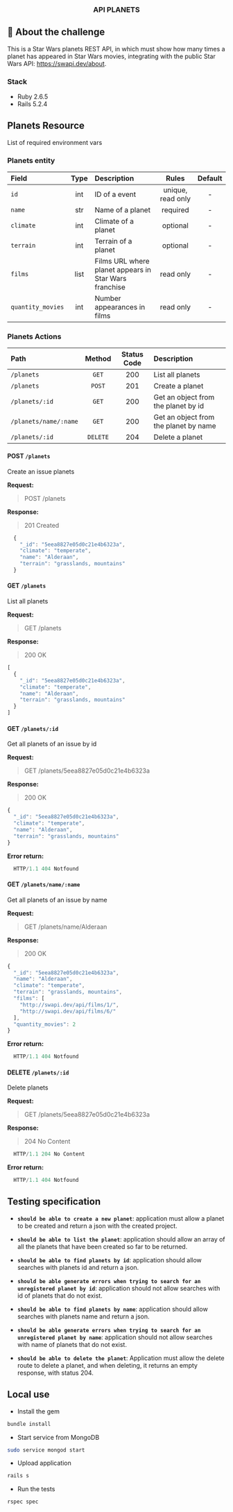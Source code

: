 <h3 align="center">
  API PLANETS
</h3>

## :rocket: About the challenge

This is a Star Wars planets REST API, in which must show how many times a planet has appeared in Star Wars movies, integrating with the public Star Wars API: https://swapi.dev/about. 

### Stack

* Ruby 2.6.5
* Rails 5.2.4

## Planets Resource

List of required environment vars

### Planets entity

|Field|Type|Description|Rules|Default|
|:---|:--:|:----------|:---:|:-----:|
|`id`|int|ID of a event|unique,   read only|-|
|`name`|str|Name of a planet|required|-|
|`climate`|int|Climate of a planet|optional|-|
|`terrain`|int|Terrain of a planet|optional|-|
|`films`|list|Films URL where planet appears in Star Wars franchise|read only|-|
|`quantity_movies`|int|Number appearances in films|read only|-|

### Planets Actions

|Path|Method|Status Code|Description|
|:---|:----:|:---------:|:----------|
|`/planets`|`GET`|200|List all planets|
|`/planets`|`POST`|201|Create a planet|
|`/planets/:id`|`GET`|200|Get an object from the planet by id|
|`/planets/name/:name`|`GET`|200|Get an object from the planet by name|
|`/planets/:id`|`DELETE`|204|Delete a planet|

#### POST `/planets` 

Create an issue planets

**Request:**
> POST /planets

**Response:**

> 201 Created
```javascript
  {
    "_id": "5eea8827e05d0c21e4b6323a",
    "climate": "temperate",
    "name": "Alderaan",
    "terrain": "grasslands, mountains"
  }
```

#### GET `/planets`

List all planets

**Request:**
> GET /planets

**Response:**

> 200 OK
```javascript
[
  {
    "_id": "5eea8827e05d0c21e4b6323a",
    "climate": "temperate",
    "name": "Alderaan",
    "terrain": "grasslands, mountains"
  }
]
```

#### GET `/planets/:id`

Get all planets of an issue by id

**Request:**
> GET /planets/5eea8827e05d0c21e4b6323a

**Response:**

> 200 OK
```javascript
{
  "_id": "5eea8827e05d0c21e4b6323a",
  "climate": "temperate",
  "name": "Alderaan",
  "terrain": "grasslands, mountains"
}
```

**Error return:**

```javascript
  HTTP/1.1 404 Notfound
```

#### GET `/planets/name/:name`

Get all planets of an issue by name

**Request:**
> GET /planets/name/Alderaan

**Response:**

> 200 OK
```javascript
{
  "_id": "5eea8827e05d0c21e4b6323a",
  "name": "Alderaan",
  "climate": "temperate",
  "terrain": "grasslands, mountains",
  "films": [
    "http://swapi.dev/api/films/1/",
    "http://swapi.dev/api/films/6/"
  ],
  "quantity_movies": 2
}
```

**Error return:**

```javascript
  HTTP/1.1 404 Notfound
```

#### DELETE `/planets/:id`

Delete planets

**Request:**
> GET /planets/5eea8827e05d0c21e4b6323a

**Response:**

> 204 No Content
```javascript
  HTTP/1.1 204 No Content
```

**Error return:**

```javascript
  HTTP/1.1 404 Notfound
```

## Testing specification

- **`should be able to create a new planet`**: application must allow a planet to be created and return a json with the created project.

- **`should be able to list the planet`**: application should allow an array of all the planets that have been created so far to be returned.

- **`should be able to find planets by id`**: application should allow searches with planets id and return a json.

- **`should be able generate errors when trying to search for an unregistered planet by id`**: application should not allow searches with id of planets that do not exist.

- **`should be able to find planets by name`**: application should allow searches with planets name and return a json.

- **`should be able generate errors when trying to search for an unregistered planet by name`**: application should not allow searches with name of planets that do not exist.

- **`should be able to delete the planet`**: Application must allow the delete route to delete a planet, and when deleting, it returns an empty response, with status 204.

## Local use

* Install the gem

```sh
bundle install
```

* Start service from MongoDB

```sh
sudo service mongod start
```

* Upload application

```sh
rails s
```

* Run the tests

```sh
rspec spec
```
